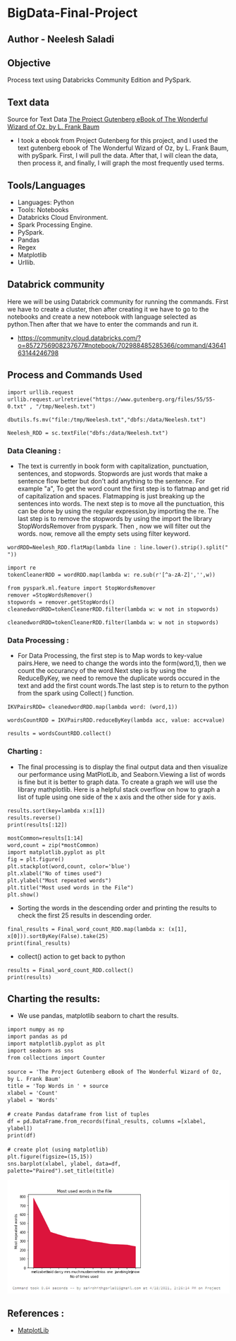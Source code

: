 # BigData-Final-Project
## Author - Neelesh Saladi

## Objective
Process text using Databricks Community Edition and PySpark.

## Text data
Source for Text Data [The Project Gutenberg eBook of The Wonderful Wizard of Oz, by L. Frank Baum
](https://www.gutenberg.org/files/55/55-0.txt)

- I took a ebook from Project Gutenberg for this project, and I used the text gutenberg ebook of The Wonderful Wizard of Oz, by L. Frank Baum, with pySpark. First, I will pull the data. After that, I will clean the data, then process it, and finally, I will graph the most frequently used terms.

## Tools/Languages
- Languages: Python
- Tools: Notebooks
- Databricks Cloud Environment.
- Spark Processing Engine.
- PySpark.
- Pandas
- Regex
- Matplotlib
- Urllib.

## Databrick community
Here we will be using Databrick community for running the commands. First we have to create a cluster, then after creating it we have to go to the notebooks and create a new notebook with language selected as python.Then after that we have to enter the commands and run it.

- https://community.cloud.databricks.com/?o=8572756908237677#notebook/702988485285366/command/4364163144246798

## Process and Commands Used


```
import urllib.request
urllib.request.urlretrieve("https://www.gutenberg.org/files/55/55-0.txt" , "/tmp/Neelesh.txt")
```
```
dbutils.fs.mv("file:/tmp/Neelesh.txt","dbfs:/data/Neelesh.txt")
```
```
Neelesh_RDD = sc.textFile("dbfs:/data/Neelesh.txt")
```

### Data Cleaning :
- The text is currently in book form with capitalization, punctuation, sentences, and stopwords. Stopwords are just words that make a sentence flow better but don't add anything to the sentence. For example "a", To get the word count the first step is to flatmap and get rid of capitalization and spaces. Flatmapping is just breaking up the sentences into words. The next step is to move all the punctuation, this can be done by using the regular expression,by importing the re. The last step is to remove the stopwords by using the import the library StopWordsRemover from pyspark. Then , now we will filter out the words. now, remove all the empty sets using filter keyword.

```
wordRDD=Neelesh_RDD.flatMap(lambda line : line.lower().strip().split(" "))
```
```
import re
tokenCleanerRDD = wordRDD.map(lambda w: re.sub(r'[^a-zA-Z]','',w))
```
```
from pyspark.ml.feature import StopWordsRemover
remover =StopWordsRemover()
stopwords = remover.getStopWords()
cleanedwordRDD=tokenCleanerRDD.filter(lambda w: w not in stopwords)
```
```
cleanedwordRDD=tokenCleanerRDD.filter(lambda w: w not in stopwords)
```
### Data Processing :
- For Data Processing, the first step is to Map words to key-value pairs.Here, we need to change the words into the form(word,1), then we count the occurancy of the word.Next step is by using the ReduceByKey, we need to remove the duplicate words occured in the text and add the first count words.The last step is to return to the python from the spark using Collect( ) function.

```
IKVPairsRDD= cleanedwordRDD.map(lambda word: (word,1))
```
```
wordsCountRDD = IKVPairsRDD.reduceByKey(lambda acc, value: acc+value)
```
```
results = wordsCountRDD.collect()
```

### Charting :
- The final processing is to display the final output data and then  visualize our performance using MatPlotLib, and Seaborn.Viewing a list of words is fine but it is better to graph data. To create a graph we will use the library mathplotlib. Here is a helpful stack overflow on how to graph a list of tuple using one side of the x axis and the other side for y axis.

```
results.sort(key=lambda x:x[1])
results.reverse()
print(results[:12])
```
```
mostCommon=results[1:14]
word,count = zip(*mostCommon)
import matplotlib.pyplot as plt
fig = plt.figure()
plt.stackplot(word,count, color='blue')
plt.xlabel("No of times used")
plt.ylabel("Most repeated words")
plt.title("Most used words in the File")
plt.show()
```

- Sorting the words in the descending order and printing the results to check the first 25 results in descending order.

```
final_results = Final_word_count_RDD.map(lambda x: (x[1], x[0])).sortByKey(False).take(25)
print(final_results)
```
- collect() action to get back to python

```
results = Final_word_count_RDD.collect()
print(results)
```
## Charting the results:

- We use pandas, matplotlib seaborn to chart the results.

```
import numpy as np
import pandas as pd
import matplotlib.pyplot as plt
import seaborn as sns
from collections import Counter

source = 'The Project Gutenberg eBook of The Wonderful Wizard of Oz, by L. Frank Baum'
title = 'Top Words in ' + source
xlabel = 'Count'
ylabel = 'Words'

# create Pandas dataframe from list of tuples
df = pd.DataFrame.from_records(final_results, columns =[xlabel, ylabel]) 
print(df)

# create plot (using matplotlib)
plt.figure(figsize=(15,15))
sns.barplot(xlabel, ylabel, data=df, palette="Paired").set_title(title)
```

![](https://github.com/SaiGorla/big-data-project-gorla/blob/main/Data%20Visualized.PNG)


## References :
- [MatplotLib](https://matplotlib.org/stable/tutorials/introductory/sample_plots.html)
